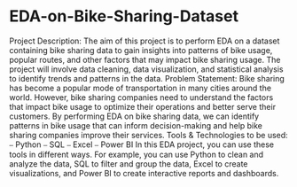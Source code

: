 # EDA-on-Bike-Sharing-Dataset
Project Description: The aim of this project is to perform EDA on a dataset 
containing bike sharing data to gain insights into patterns of bike usage, popular 
routes, and other factors that may impact bike sharing usage. The project will involve 
data cleaning, data visualization, and statistical analysis to identify trends and patterns 
in the data.
Problem Statement: Bike sharing has become a popular mode of 
transportation in many cities around the world. However, bike sharing companies need 
to understand the factors that impact bike usage to optimize their operations and 
better serve their customers. By performing EDA on bike sharing data, we can identify 
patterns in bike usage that can inform decision-making and help bike sharing 
companies improve their services.
Tools & Technologies to be used:
⎯ Python
⎯ SQL
⎯ Excel
⎯ Power BI
In this EDA project, you can use these tools in different ways. For example, you can use 
Python to clean and analyze the data, SQL to filter and group the data, Excel to create 
visualizations, and Power BI to create interactive reports and dashboards.
